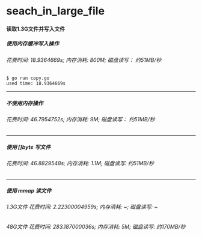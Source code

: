 # seach_in_large_file

#### 读取1.3G文件并写入文件

##### 使用内存缓冲写入操作
###### 花费时间: 18.9364669s; 内存消耗: 800M; 磁盘读写： 约51MB/秒


```
$ go run copy.go
used time: 18.9364669s

```

--------
##### 不使用内存操作

###### 花费时间: 46.7954752s; 内存消耗: 9M; 磁盘读写： 约51MB/秒

--------

##### 使用 []byte 写文件

###### 花费时间: 46.8829548s; 内存消耗: 1.1M; 磁盘读写: 约51MB/秒

--------

##### 使用 mmap 读文件

###### 1.3G文件 花费时间: 2.22300004959s; 内存消耗: ~; 磁盘读写: ~

###### 48G文件 花费时间: 283.187000036s; 内存消耗: 5M; 磁盘读写: 约170MB/秒

